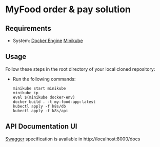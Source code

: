# MyFood order & pay solution
## Requirements
- System:
[Docker Engine](https://docs.docker.com/engine/install/)
[Minikube](https://minikube.sigs.k8s.io/docs/start/)
## Usage
Follow these steps in the root directory of your local cloned repository:
- Run the following commands:
    ```
    minikube start minikube
    minikube ip
    eval $(minikube docker-env)
    docker build . -t my-food-app:latest
    kubectl apply -f k8s/db
    kubectl apply -f k8s/api
    ```
## API Documentation UI
[Swagger](https://swagger.io/tools/swagger-ui/) specification is available in http://localhost:8000/docs
